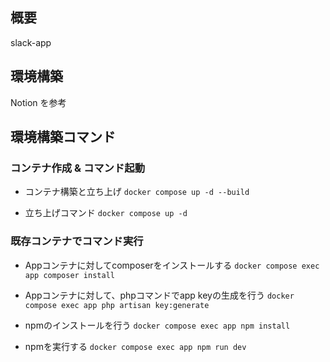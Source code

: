 ## 概要

slack-app

## 環境構築

Notion を参考

## 環境構築コマンド

### コンテナ作成 & コマンド起動

- コンテナ構築と立ち上げ
  `docker compose up -d --build`

- 立ち上げコマンド
  `docker compose up -d`

### 既存コンテナでコマンド実行

- Appコンテナに対してcomposerをインストールする
  `docker compose exec app composer install`

- Appコンテナに対して、phpコマンドでapp keyの生成を行う
  `docker compose exec app php artisan key:generate`

- npmのインストールを行う
  `docker compose exec app npm install`

- npmを実行する
  `docker compose exec app npm run dev`